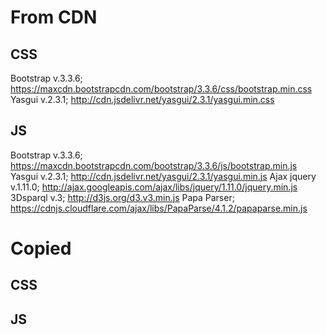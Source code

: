 # From CDN

## CSS
Bootstrap v.3.3.6; https://maxcdn.bootstrapcdn.com/bootstrap/3.3.6/css/bootstrap.min.css
Yasgui v.2.3.1; http://cdn.jsdelivr.net/yasgui/2.3.1/yasgui.min.css

## JS
Bootstrap v.3.3.6; https://maxcdn.bootstrapcdn.com/bootstrap/3.3.6/js/bootstrap.min.js
Yasgui v.2.3.1; http://cdn.jsdelivr.net/yasgui/2.3.1/yasgui.min.js
Ajax jquery v.1.11.0; http://ajax.googleapis.com/ajax/libs/jquery/1.11.0/jquery.min.js
3Dsparql v.3; http://d3js.org/d3.v3.min.js
Papa Parser; https://cdnjs.cloudflare.com/ajax/libs/PapaParse/4.1.2/papaparse.min.js


# Copied

## CSS


## JS